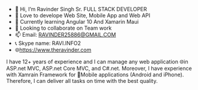- 👋 Hi, I’m Ravinder Singh Sr. FULL STACK DEVELOPER
- 👀 Love to develope Web Site, Mobile App and Web API 
- 🌱 Currently learning Angular 10 And Xamarin Maui
- 💞️ Looking to collaborate on Team work
- 📫 Email: RAVINDER25886@GMAIL.COM
- 📞 Skype name: RAVI.INFO2
- 🌐https://www.theravinder.com

I have 12+ years of experience and I can manage any web application 🌐in ASP.net MVC, ASP.net Core MVC, and C#.net. Moreover, I have experience with Xamrain Framework for 📱Mobile applications (Android and iPhone). Therefore, I can deliver all tasks on time with the best quality.

<!---
ravinder25886/ravinder25886 is a ✨ special ✨ repository because its `README.md` (this file) appears on your GitHub profile.
You can click the Preview link to take a look at your changes.
--->
